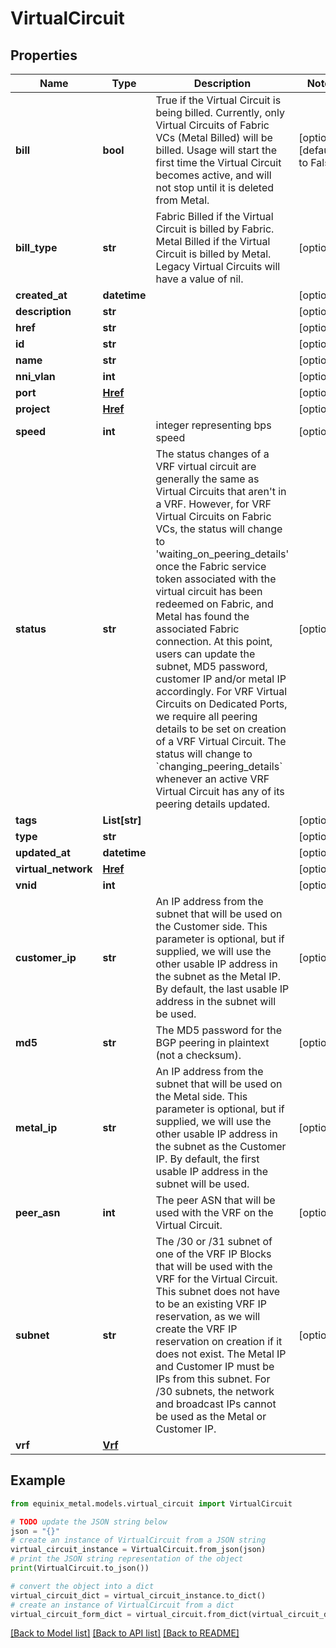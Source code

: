 # VirtualCircuit


## Properties

Name | Type | Description | Notes
------------ | ------------- | ------------- | -------------
**bill** | **bool** | True if the Virtual Circuit is being billed. Currently, only Virtual Circuits of Fabric VCs (Metal Billed) will be billed. Usage will start the first time the Virtual Circuit becomes active, and will not stop until it is deleted from Metal. | [optional] [default to False]
**bill_type** | **str** | Fabric Billed if the Virtual Circuit is billed by Fabric. Metal Billed if the Virtual Circuit is billed by Metal. Legacy Virtual Circuits will have a value of nil. | [optional] 
**created_at** | **datetime** |  | [optional] 
**description** | **str** |  | [optional] 
**href** | **str** |  | [optional] 
**id** | **str** |  | [optional] 
**name** | **str** |  | [optional] 
**nni_vlan** | **int** |  | [optional] 
**port** | [**Href**](Href.md) |  | [optional] 
**project** | [**Href**](Href.md) |  | [optional] 
**speed** | **int** | integer representing bps speed | [optional] 
**status** | **str** | The status changes of a VRF virtual circuit are generally the same as Virtual Circuits that aren&#39;t in a VRF. However, for VRF Virtual Circuits on Fabric VCs, the status will change to &#39;waiting_on_peering_details&#39; once the Fabric service token associated with the virtual circuit has been redeemed on Fabric, and Metal has found the associated Fabric connection. At this point, users can update the subnet, MD5 password, customer IP and/or metal IP accordingly. For VRF Virtual Circuits on Dedicated Ports, we require all peering details to be set on creation of a VRF Virtual Circuit. The status will change to &#x60;changing_peering_details&#x60; whenever an active VRF Virtual Circuit has any of its peering details updated. | [optional] 
**tags** | **List[str]** |  | [optional] 
**type** | **str** |  | [optional] 
**updated_at** | **datetime** |  | [optional] 
**virtual_network** | [**Href**](Href.md) |  | [optional] 
**vnid** | **int** |  | [optional] 
**customer_ip** | **str** | An IP address from the subnet that will be used on the Customer side. This parameter is optional, but if supplied, we will use the other usable IP address in the subnet as the Metal IP. By default, the last usable IP address in the subnet will be used. | [optional] 
**md5** | **str** | The MD5 password for the BGP peering in plaintext (not a checksum). | [optional] 
**metal_ip** | **str** | An IP address from the subnet that will be used on the Metal side. This parameter is optional, but if supplied, we will use the other usable IP address in the subnet as the Customer IP. By default, the first usable IP address in the subnet will be used. | [optional] 
**peer_asn** | **int** | The peer ASN that will be used with the VRF on the Virtual Circuit. | [optional] 
**subnet** | **str** | The /30 or /31 subnet of one of the VRF IP Blocks that will be used with the VRF for the Virtual Circuit. This subnet does not have to be an existing VRF IP reservation, as we will create the VRF IP reservation on creation if it does not exist. The Metal IP and Customer IP must be IPs from this subnet. For /30 subnets, the network and broadcast IPs cannot be used as the Metal or Customer IP. | [optional] 
**vrf** | [**Vrf**](Vrf.md) |  | 

## Example

```python
from equinix_metal.models.virtual_circuit import VirtualCircuit

# TODO update the JSON string below
json = "{}"
# create an instance of VirtualCircuit from a JSON string
virtual_circuit_instance = VirtualCircuit.from_json(json)
# print the JSON string representation of the object
print(VirtualCircuit.to_json())

# convert the object into a dict
virtual_circuit_dict = virtual_circuit_instance.to_dict()
# create an instance of VirtualCircuit from a dict
virtual_circuit_form_dict = virtual_circuit.from_dict(virtual_circuit_dict)
```
[[Back to Model list]](../README.md#documentation-for-models) [[Back to API list]](../README.md#documentation-for-api-endpoints) [[Back to README]](../README.md)


